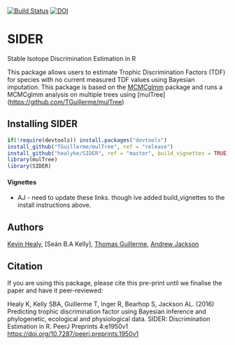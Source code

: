 [![Build Status](https://travis-ci.org/healyke/SIDER.svg?branch=master)](https://travis-ci.org/healyke/SIDER)
[![DOI](https://zenodo.org/badge/45869597.svg)](https://zenodo.org/badge/latestdoi/45869597)
# SIDER
Stable Isotope Discrimination Estimation in R

This package allows users to estimate Trophic Discrimination Factors (TDF) for species with no current measured TDF values using Bayesian imputation. 
This package is based on the [MCMCglmm](http://cran.r-project.org/web/packages/MCMCglmm/index.html) package
and runs a MCMCglmm analysis on multiple trees using [mulTree] (https://github.com/TGuillerme/mulTree)

## Installing SIDER
```r
if(!require(devtools)) install.packages("devtools")
install_github("TGuillerme/mulTree", ref = "release")
install_github("healyke/SIDER", ref = "master", build_vignettes = TRUE)
library(mulTree)
library(SIDER)
```

#### Vignettes
*  AJ - need to update these links. though ive added build_vignettes to the install instructions above.


Authors
-------
[Kevin Healy](http://healyke.github.io), [Seán B.A Kelly], [Thomas Guillerme](http://tguillerme.github.io), [Andrew Jackson](https://github.com/AndrewLJackson)

Citation
-------
If you are using this package, please cite this pre-print until we finalise the paper and have it peer-reviewed:

Healy K, Kelly SBA, Guillerme T, Inger R, Bearhop S, Jackson AL. (2016) Predicting trophic discrimination factor using Bayesian inference and phylogenetic, ecological and physiological data. SIDER: Discrimination Estimation in R. PeerJ Preprints 4:e1950v1 https://doi.org/10.7287/peerj.preprints.1950v1
